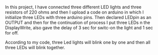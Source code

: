 In this project, I have connected three different LED lights and three resistors of 220 ohms and then I upload a code on arduino in which I initialize three LEDs with three arduino pins. Then declared LEDpin as an OUTPUT and then for the continuation of process I put three LEDs n the DisplayWrite, also gave the delay of 3 sec for switc-on the light and 1 sec for off. 

According to my code, three Led lights will blink one by one and then all three LEDs will blink together.
